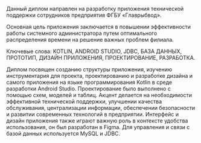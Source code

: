 Данный диплом направлен на разработку приложения технической поддержки сотрудников предприятия ФГБУ «Главрыбвод».

Основная цель приложения заключается в повышении эффективности работы системного администратора путем оптимального распределения времени на решение важных проблем филиала.

Ключевые слова: KOTLIN, ANDROID STUDIO, JDBC, БАЗА ДАННЫХ, ПРОТОТИП, ДИЗАЙН ПРИЛОЖЕНИЯ, ПРОЕКТИРОВАНИЕ, РАЗРАБОТКА.

Диплом посвящен созданию структуры приложения, изучению инструментария для проекта, проектированию и разработке дизайна и самого приложения на языке программирования Kotlin
в среде разработки Android Studio.
Проектирование было выполнено с помощью схем, моделей и таблиц. Акцент делается на необходимости эффективной технической поддержки,
улучшении качества обслуживания, централизации информации, обеспечении безопасности и развитии современных технологий в предприятии. Интерфейс и дизайн приложения также
играют важную роль в контексте удобства использования, он был разработан в Figma. Для управления и связи с базой данных используется MySQL и JDBC.
